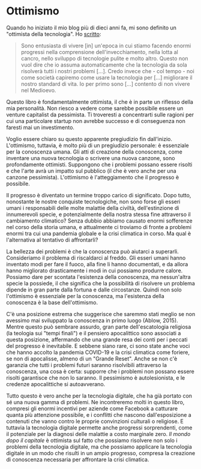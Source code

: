 # Ottimismo

Quando ho iniziato il mio blog più di dieci anni fa, mi sono definito un "ottimista della tecnologia". Ho [scritto](http://continuations.com/post/27777558/technology-optimist):
 
> Sono entusiasta di vivere [in] un'epoca in cui stiamo facendo enormi progressi nella comprensione dell'invecchiamento, nella lotta al cancro, nello sviluppo di tecnologie pulite e molto altro. Questo non vuol dire che io assuma automaticamente che la tecnologia da sola risolverà tutti i nostri problemi [...]. Credo invece che - col tempo - noi come società capiremo come usare la tecnologia per [...] migliorare il nostro standard di vita. Io per primo sono [...] contento di non vivere nel Medioevo.

Questo libro è fondamentalmente ottimista, il che è in parte un riflesso della mia personalità. Non riesco a vedere come sarebbe possibile essere un venture capitalist da pessimista. Ti troveresti a concentrarti sulle ragioni per cui una particolare startup non avrebbe successo e di conseguenza non faresti mai un investimento. 

Voglio essere chiaro su questo apparente pregiudizio fin dall'inizio. L'ottimismo, tuttavia, è molto più di un pregiudizio personale: è essenziale per la conoscenza umana. Gli atti di creazione della conoscenza, come inventare una nuova tecnologia o scrivere una nuova canzone, sono profondamente ottimisti. Suppongono che i problemi possano essere risolti e che l'arte avrà un impatto sul pubblico (il che è vero anche per una canzone pessimista). L'ottimismo è l'atteggiamento che il progresso è possibile.

Il progresso è diventato un termine troppo carico di significato. Dopo tutto, nonostante le nostre conquiste tecnologiche, non sono forse gli esseri umani i responsabili delle molte malattie della civiltà, dell'estinzione di innumerevoli specie, e potenzialmente della nostra stessa fine attraverso il cambiamento climatico? Senza dubbio abbiamo causato enormi sofferenze nel corso della storia umana, e attualmente ci troviamo di fronte a problemi enormi tra cui una pandemia globale e la crisi climatica in corso. Ma qual è l'alternativa al tentativo di affrontarli?

La bellezza dei problemi è che la conoscenza può aiutarci a superarli. Consideriamo il problema di riscaldarci al freddo. Gli esseri umani hanno inventato modi per fare il fuoco, alla fine li hanno documentati, e da allora hanno migliorato drasticamente i modi in cui possiamo produrre calore. Possiamo dare per scontata l'esistenza della conoscenza, ma nessun'altra specie la possiede, il che significa che la possibilità di risolvere un problema dipende in gran parte dalla fortuna e dalle circostanze. Quindi non solo l'ottimismo è essenziale per la conoscenza, ma l'esistenza della conoscenza è la base dell'ottimismo. 

C'è una posizione estrema che suggerisce che saremmo stati meglio se non avessimo mai sviluppato la conoscenza in primo luogo (Ablow, 2015). Mentre questo può sembrare assurdo, gran parte dell'escatologia religiosa (la teologia sui "tempi finali") e il pensiero apocalittico sono associati a questa posizione, affermando che una grande resa dei conti per i peccati del progresso è inevitabile. E sebbene siano rare, ci sono state anche voci che hanno accolto la pandemia COVID-19 e la crisi climatica come foriere, se non di apocalisse, almeno di un "Grande Reset". Anche se non c'è garanzia che tutti i problemi futuri saranno risolvibili attraverso la conoscenza, una cosa è certa: supporre che i problemi non possano essere risolti garantisce che non lo saranno. Il pessimismo è autolesionista, e le credenze apocalittiche si autoavverano.

Tutto questo è vero anche per la tecnologia digitale, che ha già portato con sé una nuova gamma di problemi. Ne incontreremo molti in questo libro, compresi gli enormi incentivi per aziende come Facebook a catturare quanta più attenzione possibile, e i conflitti che nascono dall'esposizione a contenuti che vanno contro le proprie convinzioni culturali o religiose. E tuttavia la tecnologia digitale permette anche progressi sorprendenti, come il potenziale per la diagnosi delle malattie a costo marginale zero. *Il mondo dopo il capitale* è ottimista sul fatto che possiamo risolvere non solo i problemi della tecnologia digitale, ma che possiamo applicare la tecnologia digitale in un modo che risulti in un ampio progresso, compresa la creazione di conoscenza necessaria per affrontare la crisi climatica. 
